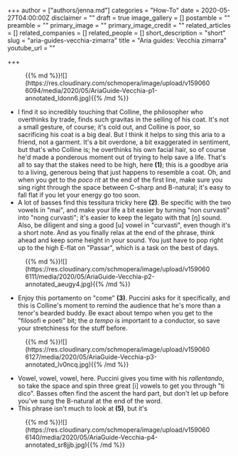 +++
author = ["authors/jenna.md"]
categories = "How-To"
date = 2020-05-27T04:00:00Z
disclaimer = ""
draft = true
image_gallery = []
postamble = ""
preamble = ""
primary_image = ""
primary_image_credit = ""
related_articles = []
related_companies = []
related_people = []
short_description = "short"
slug = "aria-guides-vecchia-zimarra"
title = "Aria guides: Vecchia zimarra"
youtube_url = ""

+++
<figure data-type="image">{{% md %}}![](https://res.cloudinary.com/schmopera/image/upload/v1590606094/media/2020/05/AriaGuide-Vecchia-p1-annotated_ldonn6.jpg){{% /md %}}

</figure>

* I find it so incredibly touching that Colline, the philosopher who overthinks by trade, finds such gravitas in the selling of his coat. It's not a small gesture, of course; it's cold out, and Colline is poor, so sacrificing his coat is a big deal. But I think it helps to sing this aria to a friend, not a garment. It's a bit overdone, a bit exaggerated in sentiment, but that's who Colline is; he overthinks his own facial hair, so of course he'd made a ponderous moment out of trying to help save a life. That's all to say that the stakes need to be high, here **(1)**; this is a goodbye aria to a living, generous being that just happens to resemble a coat. Oh, and when you get to the _poco rit_ at the end of the first line, make sure you sing right through the space between C-sharp and B-natural; it's easy to fall flat if you let your energy go too soon.
* A lot of basses find this tessitura tricky here **(2)**. Be specific with the two vowels in "mai", and make your life a bit easier by turning "non curvasti" into "nong curvasti"; it's easier to keep the legato with that \[ŋ\] sound. Also, be diligent and sing a good \[u\] vowel in "curvasti", even though it's a short note. And as you finally relax at the end of the phrase, think ahead and keep some height in your sound. You just have to pop right up to the high E-flat on "Passar", which is a task on the best of days. 

<figure data-type="image">{{% md %}}![](https://res.cloudinary.com/schmopera/image/upload/v1590606111/media/2020/05/AriaGuide-Vecchia-p2-annotated_aeugy4.jpg){{% /md %}}

</figure>

* Enjoy this portamento on "come" **(3)**. Puccini asks for it specifically, and this is Colline's moment to remind the audience that he's more than a tenor's bearded buddy. Be exact about tempo when you get to the "filosofi e poeti" bit; the _a tempo_ is important to a conductor, so save your stretchiness for the stuff before.

<figure data-type="image">{{% md %}}![](https://res.cloudinary.com/schmopera/image/upload/v1590606127/media/2020/05/AriaGuide-Vecchia-p3-annotated_lv0ncq.jpg){{% /md %}}

</figure>

* Vowel, vowel, vowel, here. Puccini gives you time with his _rallentando_, so take the space and spin three great \[i\] vowels to get you through "ti dico". Basses often find the ascent the hard part, but don't let up before you've sung the B-natural at the end of the word. 
* This phrase isn't much to look at **(5)**, but it's 

<figure data-type="image">{{% md %}}![](https://res.cloudinary.com/schmopera/image/upload/v1590606140/media/2020/05/AriaGuide-Vecchia-p4-annotated_sr8jjb.jpg){{% /md %}}

</figure>